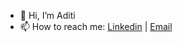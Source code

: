 - 👋 Hi, I’m Aditi
- 📫 How to reach me: [Linkedin](https://www.linkedin.com/in/aditi-v-joshi/) | [Email](mailto:aditivjoshi0@gmail.com)
